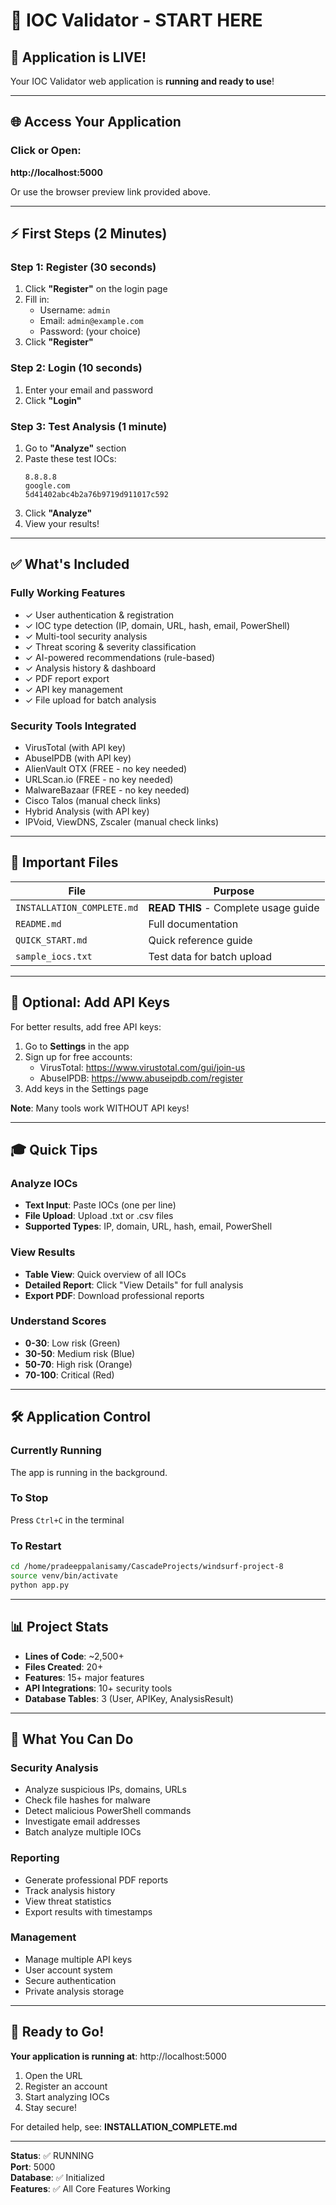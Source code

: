 # 🎯 IOC Validator - START HERE

## 🚀 Application is LIVE!

Your IOC Validator web application is **running and ready to use**!

---

## 🌐 Access Your Application

### Click or Open:
**http://localhost:5000**

Or use the browser preview link provided above.

---

## ⚡ First Steps (2 Minutes)

### Step 1: Register (30 seconds)
1. Click **"Register"** on the login page
2. Fill in:
   - Username: `admin`
   - Email: `admin@example.com`
   - Password: (your choice)
3. Click **"Register"**

### Step 2: Login (10 seconds)
1. Enter your email and password
2. Click **"Login"**

### Step 3: Test Analysis (1 minute)
1. Go to **"Analyze"** section
2. Paste these test IOCs:
   ```
   8.8.8.8
   google.com
   5d41402abc4b2a76b9719d911017c592
   ```
3. Click **"Analyze"**
4. View your results!

---

## ✅ What's Included

### Fully Working Features
- ✓ User authentication & registration
- ✓ IOC type detection (IP, domain, URL, hash, email, PowerShell)
- ✓ Multi-tool security analysis
- ✓ Threat scoring & severity classification
- ✓ AI-powered recommendations (rule-based)
- ✓ Analysis history & dashboard
- ✓ PDF report export
- ✓ API key management
- ✓ File upload for batch analysis

### Security Tools Integrated
- VirusTotal (with API key)
- AbuseIPDB (with API key)
- AlienVault OTX (FREE - no key needed)
- URLScan.io (FREE - no key needed)
- MalwareBazaar (FREE - no key needed)
- Cisco Talos (manual check links)
- Hybrid Analysis (with API key)
- IPVoid, ViewDNS, Zscaler (manual check links)

---

## 📁 Important Files

| File | Purpose |
|------|---------|
| `INSTALLATION_COMPLETE.md` | **READ THIS** - Complete usage guide |
| `README.md` | Full documentation |
| `QUICK_START.md` | Quick reference guide |
| `sample_iocs.txt` | Test data for batch upload |

---

## 🔑 Optional: Add API Keys

For better results, add free API keys:

1. Go to **Settings** in the app
2. Sign up for free accounts:
   - VirusTotal: https://www.virustotal.com/gui/join-us
   - AbuseIPDB: https://www.abuseipdb.com/register
3. Add keys in the Settings page

**Note**: Many tools work WITHOUT API keys!

---

## 🎓 Quick Tips

### Analyze IOCs
- **Text Input**: Paste IOCs (one per line)
- **File Upload**: Upload .txt or .csv files
- **Supported Types**: IP, domain, URL, hash, email, PowerShell

### View Results
- **Table View**: Quick overview of all IOCs
- **Detailed Report**: Click "View Details" for full analysis
- **Export PDF**: Download professional reports

### Understand Scores
- **0-30**: Low risk (Green)
- **30-50**: Medium risk (Blue)
- **50-70**: High risk (Orange)
- **70-100**: Critical (Red)

---

## 🛠️ Application Control

### Currently Running
The app is running in the background.

### To Stop
Press `Ctrl+C` in the terminal

### To Restart
```bash
cd /home/pradeeppalanisamy/CascadeProjects/windsurf-project-8
source venv/bin/activate
python app.py
```

---

## 📊 Project Stats

- **Lines of Code**: ~2,500+
- **Files Created**: 20+
- **Features**: 15+ major features
- **API Integrations**: 10+ security tools
- **Database Tables**: 3 (User, APIKey, AnalysisResult)

---

## 🎯 What You Can Do

### Security Analysis
- Analyze suspicious IPs, domains, URLs
- Check file hashes for malware
- Detect malicious PowerShell commands
- Investigate email addresses
- Batch analyze multiple IOCs

### Reporting
- Generate professional PDF reports
- Track analysis history
- View threat statistics
- Export results with timestamps

### Management
- Manage multiple API keys
- User account system
- Secure authentication
- Private analysis storage

---

## 🚀 Ready to Go!

**Your application is running at**: http://localhost:5000

1. Open the URL
2. Register an account
3. Start analyzing IOCs
4. Stay secure!

For detailed help, see: **INSTALLATION_COMPLETE.md**

---

**Status**: ✅ RUNNING  
**Port**: 5000  
**Database**: ✅ Initialized  
**Features**: ✅ All Core Features Working
